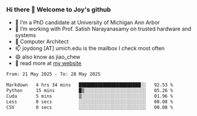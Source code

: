 ### Hi there 👋 Welcome to Joy's github

- 🔭 I’m a PhD candidate at University of Michigan Ann Arbor
- 🌱 I’m working with Prof. Satish Narayanasamy on trusted hardware and systems
- 👯 Computer Architect
- 📫 joydong [AT] umich.edu is the mailbox I check most often
- 😄 also know as jiao_chew
- 💬 read more at [my website](https://joydddd.github.io/)
<!--START_SECTION:waka-->

```txt
From: 21 May 2025 - To: 28 May 2025

Markdown   4 hrs 34 mins   ███████████████████████░░   92.53 %
Python     15 mins         █▒░░░░░░░░░░░░░░░░░░░░░░░   05.26 %
Cuda       5 mins          ▒░░░░░░░░░░░░░░░░░░░░░░░░   01.96 %
Less       0 secs          ░░░░░░░░░░░░░░░░░░░░░░░░░   00.08 %
CSV        0 secs          ░░░░░░░░░░░░░░░░░░░░░░░░░   00.08 %
```

<!--END_SECTION:waka-->
